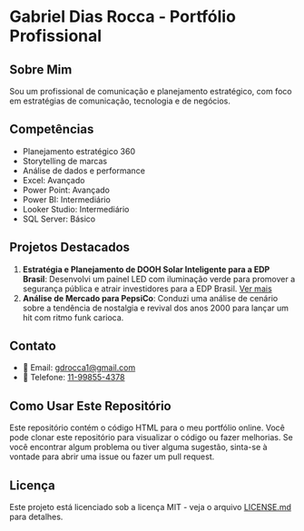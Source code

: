 # Gabriel Dias Rocca - Portfólio Profissional

## Sobre Mim
Sou um profissional de comunicação e planejamento estratégico, com foco em estratégias de comunicação, tecnologia e de negócios.

## Competências
- Planejamento estratégico 360
- Storytelling de marcas
- Análise de dados e performance
- Excel: Avançado
- Power Point: Avançado
- Power BI: Intermediário
- Looker Studio: Intermediário
- SQL Server: Básico

## Projetos Destacados
1. **Estratégia e Planejamento de DOOH Solar Inteligente para a EDP Brasil**: Desenvolvi um painel LED com iluminação verde para promover a segurança pública e atrair investidores para a EDP Brasil. [Ver mais](media/Projeto_DOOH_Solar_Inteligente_EDP_B2C.pdf)
2. **Análise de Mercado para PepsiCo**: Conduzi uma análise de cenário sobre a tendência de nostalgia e revival dos anos 2000 para lançar um hit com ritmo funk carioca.

## Contato
- 📧 Email: [gdrocca1@gmail.com](mailto:gdrocca1@gmail.com)
- 📱 Telefone: [11-99855-4378](tel:+5511998554378)

## Como Usar Este Repositório
Este repositório contém o código HTML para o meu portfólio online. Você pode clonar este repositório para visualizar o código ou fazer melhorias. Se você encontrar algum problema ou tiver alguma sugestão, sinta-se à vontade para abrir uma issue ou fazer um pull request.

## Licença
Este projeto está licenciado sob a licença MIT - veja o arquivo [LICENSE.md](LICENSE.md) para detalhes.
